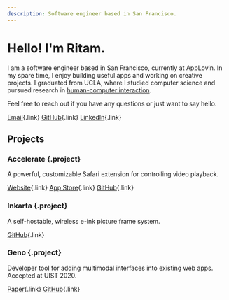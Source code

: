 ```yaml
---
description: Software engineer based in San Francisco.
---
```


# Hello! I'm Ritam.

I am a software engineer based in San Francisco, currently at AppLovin. In my spare time, I enjoy building useful apps and working on creative projects. I graduated from UCLA, where I studied computer science and pursued research in [human-computer interaction](https://hci.ucla.edu/).

Feel free to reach out if you have any questions or just want to say hello.

[Email](javascript:mail();){.link}
[GitHub](https://github.com/ritamsarmah){.link}
[LinkedIn](https://www.linkedin.com/in/rsarmah/){.link}

## Projects

### Accelerate {.project}

A powerful, customizable Safari extension for controlling video playback.

[Website](/projects/accelerate){.link}
[App Store](https://apps.apple.com/app/accelerate-for-safari/id1459809092){.link}
[GitHub](https://github.com/ritamsarmah/accelerate){.link}

### Inkarta {.project}

A self-hostable, wireless e-ink picture frame system.

[GitHub](https://github.com/ritamsarmah/inkarta){.link}

### Geno {.project}

Developer tool for adding multimodal interfaces into existing web apps. Accepted at UIST 2020.

[Paper](https://arxiv.org/pdf/2007.09809.pdf){.link}
[GitHub](https://github.com/ritamsarmah/geno){.link}
